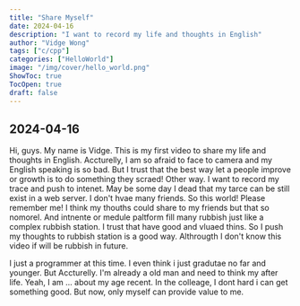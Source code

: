 ```yaml
---
title: "Share Myself"
date: 2024-04-16
description: "I want to record my life and thoughts in English"
author: "Vidge Wong"
tags: ["c/cpp"]
categories: ["HelloWorld"]
image: "/img/cover/hello_world.png"
ShowToc: true
TocOpen: true
draft: false
---
```


## 2024-04-16

Hi, guys. My name is Vidge. This is my first video to share my life and thoughts in English. Accturelly, I am so afraid to face to camera and my English speaking is so bad.
But I trust that the best way let a people improve or growth is to do something they scraed! Other way. I want to record my trace and push to intenet. May be some day I dead that my tarce can be still exist in a web server.
I don't hvae many friends. So this world! Please remember me! I think my thouths could share to my friends but that so nomorel. And intnente or medule paltform fill many rubbish just like a complex rubbish station. I trust that have good and vluaed thins.
So I push my thoughts to rubbish station is a good way. Althrougth I don't know this video if will be rubbish in future.

I just a programmer at this time. I even think i just gradutae no far and younger. But Accturelly. I'm already a old man and need to think my after life.
Yeah, I am ... about my age recent. In the colleage, I dont hard i can get something good. But now, only myself can provide value to me.
